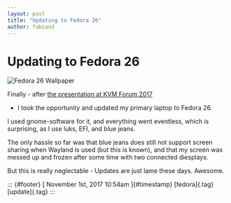 ```yaml
---
layout: post
title: "Updating to Fedora 26"
author: fabiand
---
```



Updating to Fedora 26
=====================

![Fedora 26
Wallpaper](https://fedoramagazine.org/wp-content/uploads/2017/07/f26.jpg)

Finally - after [the presentation at KVM Forum
2017](http://redhat.slides.com/fdeutsch/running-virtual-machines-on-kubernetes-with-libvirt-and-kvm-at-kvm-forum-2017)
- I took the opportunity and updated my primary laptop to Fedora 26.

I used gnome-software for it, and everything went eventless, which is
surprising, as I use luks, EFI, and blue jeans.

The only hassle so far was that blue jeans does still not support screen
sharing when Wayland is used (but this is known), and that my screen was
messed up and frozen after some time with two connected diesplays.

But this is really neglectable - Updates are just lame these days.
Awesome.

::: {#footer}
[ November 1st, 2017 10:54am ]{#timestamp} [fedora]{.tag} [update]{.tag}
:::
